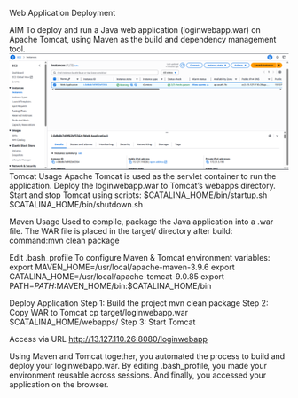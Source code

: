 Web Application Deployment

 AIM
To deploy and run a Java web application (loginwebapp.war) on Apache Tomcat, using Maven as the build and dependency management tool.
![image alt](https://github.com/gawali-priyanka/Brainwave_Matrix_Intern/blob/main/screenshots/Screenshot%202025-07-10%20170922.png?raw=true)
Tomcat Usage
Apache Tomcat is used as the servlet container to run the application.
Deploy the loginwebapp.war to Tomcat’s webapps directory.
Start and stop Tomcat using scripts:
$CATALINA_HOME/bin/startup.sh
$CATALINA_HOME/bin/shutdown.sh

Maven Usage
Used to compile, package the Java application into a .war file.
The WAR file is placed in the target/ directory after build:
command:mvn clean package

Edit .bash_profile
To configure Maven & Tomcat environment variables:
export MAVEN_HOME=/usr/local/apache-maven-3.9.6
export CATALINA_HOME=/usr/local/apache-tomcat-9.0.85
export PATH=$PATH:$MAVEN_HOME/bin:$CATALINA_HOME/bin

 Deploy Application
 Step 1: Build the project
 mvn clean package
Step 2: Copy WAR to Tomcat
cp target/loginwebapp.war $CATALINA_HOME/webapps/
Step 3: Start Tomcat

Access via URL
http://13.127.110.26:8080/loginwebapp

Using Maven and Tomcat together, you automated the process to build and deploy your loginwebapp.war.
By editing .bash_profile, you made your environment reusable across sessions.
And finally, you accessed your application on the browser.


